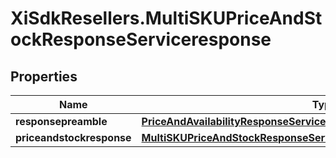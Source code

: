 # XiSdkResellers.MultiSKUPriceAndStockResponseServiceresponse

## Properties

Name | Type | Description | Notes
------------ | ------------- | ------------- | -------------
**responsepreamble** | [**PriceAndAvailabilityResponseServiceresponseResponsepreamble**](PriceAndAvailabilityResponseServiceresponseResponsepreamble.md) |  | [optional] 
**priceandstockresponse** | [**MultiSKUPriceAndStockResponseServiceresponsePriceandstockresponse**](MultiSKUPriceAndStockResponseServiceresponsePriceandstockresponse.md) |  | [optional] 


